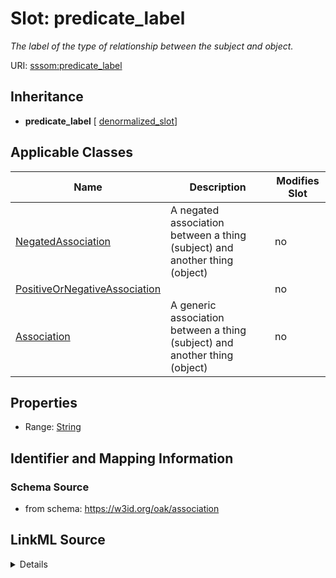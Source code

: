 

# Slot: predicate_label


_The label of the type of relationship between the subject and object._



URI: [sssom:predicate_label](https://w3id.org/sssom/predicate_label)




## Inheritance

* **predicate_label** [ [denormalized_slot](denormalized_slot.md)]






## Applicable Classes

| Name | Description | Modifies Slot |
| --- | --- | --- |
| [NegatedAssociation](NegatedAssociation.md) | A negated association between a thing (subject) and another thing (object) |  no  |
| [PositiveOrNegativeAssociation](PositiveOrNegativeAssociation.md) |  |  no  |
| [Association](Association.md) | A generic association between a thing (subject) and another thing (object) |  no  |







## Properties

* Range: [String](String.md)





## Identifier and Mapping Information







### Schema Source


* from schema: https://w3id.org/oak/association




## LinkML Source

<details>
```yaml
name: predicate_label
description: The label of the type of relationship between the subject and object.
from_schema: https://w3id.org/oak/association
rank: 1000
mixins:
- denormalized_slot
slot_uri: sssom:predicate_label
alias: predicate_label
domain_of:
- PositiveOrNegativeAssociation
range: string

```
</details>